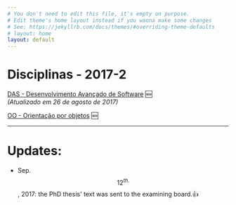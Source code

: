 ```yaml
---
# You don't need to edit this file, it's empty on purpose.
# Edit theme's home layout instead if you wanna make some changes
# See: https://jekyllrb.com/docs/themes/#overriding-theme-defaults
# layout: home
layout: default
---
```

[das_page]: /lectures/das/plano_das_2017_2.html
[oo_page]: /plano_oo_2017_2.html

# Disciplinas - 2017-2

[DAS - Desenvolvimento Avançado de Software][das_page] :new:  
*(Atualizado em 26 de agosto de 2017)*

[OO - Orientação por objetos][oo_page] :new:

--------------------------------------------------------------------------------
# Updates:  

* Sep. $$12^{th.}$$, 2017: the PhD thesis' text was sent to the examining
  board.:+1:
